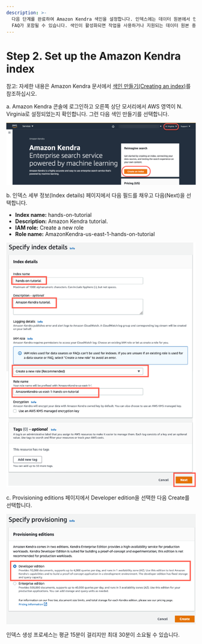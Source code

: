 ```yaml
---
description: >-
  다음 단계를 완료하여 Amazon Kendra 색인을 설정합니다. 인덱스에는 데이터 원본에서 인덱싱된 문서, 인덱스에 직접 추가되는 문서 및
  FAQ가 포함될 수 있습니다. 색인이 활성화되면 작업을 사용하거나 지원되는 데이터 원본 중 하나를 사용하여 문서를 색인화할 수 있습니다.
---
```


# Step 2. Set up the Amazon Kendra index

참고: 자세한 내용은 Amazon Kendra 문서에서 [색인 만들기(Creating an index)](https://docs.aws.amazon.com/kendra/latest/dg/create-index.html)를 참조하십시오.



a. Amazon Kendra 콘솔에 로그인하고 오른쪽 상단 모서리에서 AWS 영역이 N. Virginia로 설정되었는지 확인합니다. 그런 다음 색인 만들기를 선택합니다.

![](<.gitbook/assets/image (12).png>)

b. 인덱스 세부 정보(Index details) 페이지에서 다음 필드를 채우고 다음(Next)을 선택합니다.

* **Index name:** hands-on-tutorial
* **Description:** Amazon Kendra tutorial.
* **IAM role:** Create a new role
* **Role name:** AmazonKendra-us-east-1-hands-on-tutorial

![](<.gitbook/assets/image (32).png>)

c. Provisioning editions 페이지에서 Developer edition을 선택한 다음 Create를 선택합니다.

![](<.gitbook/assets/image (25).png>)

인덱스 생성 프로세스는 평균 15분이 걸리지만 최대 30분이 소요될 수 있습니다.
